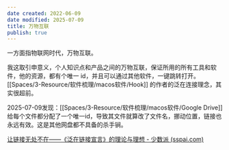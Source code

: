 ```yaml
---
date created: 2022-06-09
date modified: 2025-07-09
title: 万物互联
publish: true
---
```


一方面指物联网时代，万物互联。

我这取引申意义，个人知识点和产品之间的万物互联，保证所用的所有工具和软件，他的资源，都有个唯一 id，并且可以通过其他软件，一键跳转打开。[[Spaces/3-Resource/软件梳理/macos软件/Hook]] 的作者的泛在连接理念，其实很超前。

2025-07-09发现：[[Spaces/3-Resource/软件梳理/macos软件/Google Drive]]给每个文件都分配了一个唯一id，导致其文件就算改了文件名，挪动位置，链接也永远有效。这是其他网盘都不具备的杀手锏。

[让链接无处不在——《泛在链接宣言》的理论与理想 - 少数派 (sspai.com)](https://sspai.com/post/70648)
